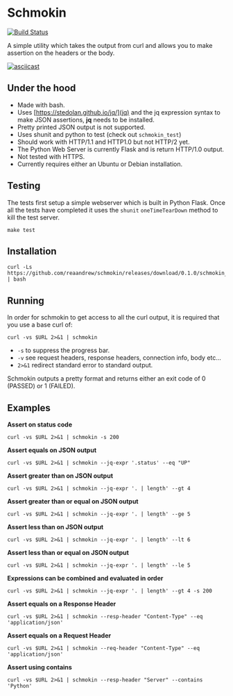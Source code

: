 # Schmokin

[![Build Status](https://travis-ci.org/reaandrew/schmokin.svg?branch=master)](https://travis-ci.org/reaandrew/schmokin)

A simple utility which takes the output from curl and allows you to make assertion on the headers or the body.

[![asciicast](https://asciinema.org/a/u2mdeeHToo7mBdbnEBBjKAMqO.png)](https://asciinema.org/a/u2mdeeHToo7mBdbnEBBjKAMqO)

## Under the hood

- Made with bash.
- Uses [https://stedolan.github.io/jq/](jq) and the jq expression syntax to make JSON assertions, **jq** needs to be installed.
- Pretty printed JSON output is not supported.
- Uses shunit and python to test (check out `schmokin_test`)
- Should work with HTTP/1.1 and HTTP1.0 but not HTTP/2 yet.
- The Python Web Server is currently Flask and is return HTTP/1.0 output.
- Not tested with HTTPS.
- Currently requires either an Ubuntu or Debian installation.

## Testing

The tests first setup a simple webserver which is built in Python Flask.  Once all the tests have completed it uses the `shunit` `oneTimeTearDown` method to kill the test server.

```
make test
```

## Installation

```
curl -Ls https://github.com/reaandrew/schmokin/releases/download/0.1.0/schmokin_install | bash
```

## Running

In order for schmokin to get access to all the curl output, it is required that you use a base curl of:

```
curl -vs $URL 2>&1 | schmokin 
```

- `-s` to suppress the progress bar.
- `-v` see request headers, response headers, connection info, body etc...
- `2>&1` redirect standard error to standard output.

Schmokin outputs a pretty format and returns either an exit code of 0 (PASSED) or 1 (FAILED).

## Examples

**Assert on status code**

```
curl -vs $URL 2>&1 | schmokin -s 200
```

**Assert equals on JSON output**

```
curl -vs $URL 2>&1 | schmokin --jq-expr '.status' --eq "UP"
```

**Assert greater than on JSON output**

```
curl -vs $URL 2>&1 | schmokin --jq-expr '. | length' --gt 4
```

**Assert greater than or equal on JSON output**

```
curl -vs $URL 2>&1 | schmokin --jq-expr '. | length' --ge 5
```

**Assert less than on JSON output**

```
curl -vs $URL 2>&1 | schmokin --jq-expr '. | length' --lt 6
```

**Assert less than or equal on JSON output**

```
curl -vs $URL 2>&1 | schmokin --jq-expr '. | length' --le 5
```

**Expressions can be combined and evaluated in order**

```
curl -vs $URL 2>&1 | schmokin --jq-expr '. | length' --gt 4 -s 200
```

**Assert equals on a Response Header**

```
curl -vs $URL 2>&1 | schmokin --resp-header "Content-Type" --eq 'application/json'
```

**Assert equals on a Request Header**

```
curl -vs $URL 2>&1 | schmokin --req-header "Content-Type" --eq 'application/json'
```

**Assert using contains**

```
curl -vs $URL 2>&1 | schmokin --resp-header "Server" --contains 'Python'
```
